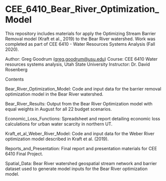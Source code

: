 # CEE_6410_Bear_River_Optimization_Model
This repository includes materials for apply the Optimizing Stream Barrier Removal model (Kraft et al., 2019) to the Bear River watershed. Work was completed as part of CEE 6410 - Water Resources Systems Analysis (Fall 2020).

Author: Greg Goodrum (greg.goodrum@usu.edu)
Course: CEE 6410 Water resources systems analysis, Utah State University
Instructor: Dr. David Rosenberg

Contents

Bear_River_Optimization_Model: Code and input data for the barrier removal optimization model in the Bear River watershed.

Bear_River_Results: Output from the Bear River Optimization model with equal weights in August for all 22 budget scenarios.

Economic_Loss_Functions: Spreadsheet and report detailing economic loss calculations for urban water scarcity in northern UT.

Kraft_et_al_Weber_River_Model: Code and input data for the Weber River optimization model described in Kraft et al. (2019).

Reports_and_Presentation: Final report and presentation materials for CEE 6410 Final Project.

Spatial_Data: Bear River watershed geospatial stream network and barrier dataset used to generate model inputs for the Bear River optimization model.
